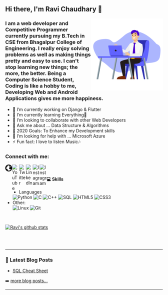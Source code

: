 ## Hi there, I'm Ravi Chaudhary 👋

<img align='right' src="avatar.png" width="230">

### I am a web developer and Competitive Programmer currently pursuing my B.Tech in CSE from Bhagalpur College of Engineering. I really enjoy solving problems as well as making things pretty and easy to use. I can't stop learning new things; the more, the better. Being a Computer Science Student, Coding is like a hobby to me, Developing Web and Android Applications gives me more happiness.


- 🔭 I’m currently working on Django & Flutter
- 🌱 I’m currently learning Everything🤣
- 👯 I’m looking to collaborate with other Web Developers
- 💬 Ask me about ... Data Structure & Algorithms
- 🥅 2020 Goals: To Enhance my Development skills
- 🤔 I’m looking for help with ... Microsoft Azure
- ⚡ Fun fact: I love to listen Music🎶


### Connect with me:

[<img align="left" alt="ravichaudhary.me" width="22px" src="https://raw.githubusercontent.com/iconic/open-iconic/master/svg/globe.svg" />][website]
[<img align="left" alt="YouTube" width="22px" src="https://cdn.jsdelivr.net/npm/simple-icons@v3/icons/youtube.svg" />][youtube]
[<img align="left" alt="Twitter" width="22px" src="https://cdn.jsdelivr.net/npm/simple-icons@v3/icons/twitter.svg" />][twitter]
[<img align="left" alt="LinkedIn" width="22px" src="https://cdn.jsdelivr.net/npm/simple-icons@v3/icons/linkedin.svg" />][linkedin]
[<img align="left" alt="Instagram" width="22px" src="https://cdn.jsdelivr.net/npm/simple-icons@v3/icons/facebook.svg" />][facebook]
[<img align="left" alt="Instagram" width="22px" src="https://cdn.jsdelivr.net/npm/simple-icons@v3/icons/instagram.svg" />][instagram]

<br>

<h4> 💻 Skills</h4>
<ul>
<li>Languages<br>
  <!-- primary -->
  <img alt="Python" src="https://img.shields.io/badge/-Python-306998?style=flat-square&logo=python&logoColor=white" />
  <img alt="C" src="https://img.shields.io/badge/-C-2c3e50?style=flat-square&logo=c&logoColor=white" />
  <img alt="C++" src="https://img.shields.io/badge/-C++-8e44ad?style=flat-square&logo=c%2B%2B&logoColor=white" />
  <img alt="SQL" src="https://img.shields.io/badge/-SQL-E32934?style=flat-square&logo=mysql&logoColor=black&textColor=black" />
  <!-- web -->
  <img alt="HTML5" src="https://img.shields.io/badge/-HTML5-F16529?style=flat-square&logo=HTML5&logoColor=white" />
  <img alt="CSS3" src="https://img.shields.io/badge/-CSS3-264de4?style=flat-square&logo=CSS3&logoColor=white" />
</li>
<li>Other:<br>
  <img alt="Linux" src="https://img.shields.io/badge/-Linux-E95420?style=flat-square&logo=linux&logoColor=black&textColor=black" />
  <img alt="Git" src="https://img.shields.io/badge/-Git-e67e22?style=flat-square&logo=git&logoColor=white" />
</li>
</ul>

<br>

[![Ravi's github stats](https://github-readme-stats.vercel.app/api?username=malhotraravi842)](https://github.com/anuraghazra/github-readme-stats)

<br>
<br />

---


### 📕 Latest Blog Posts

<!-- BLOG-POST-LIST:START -->
- [SQL Cheat Sheet](https://medium.com/@malhotraravi842/a-sql-cheat-sheet-9f3a57f3f747)
<!-- BLOG-POST-LIST:END -->

➡️ [more blog posts...](https://medium.com/@malhotraravi842/)

---


[website]: https://www.ravichaudhary.me/
[twitter]: https://twitter.com/malhotraravi842
[youtube]: https://youtube.com/
[instagram]: https://www.instagram.com/ravichaudhary076/
[linkedin]: https://linkedin.com/in/malhotraravi842
[facebook]: https://www.facebook.com/malhotraravi842/